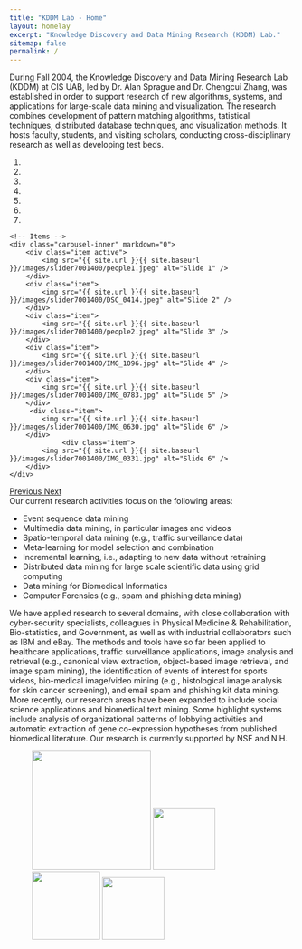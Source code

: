 ```yaml
---
title: "KDDM Lab - Home"
layout: homelay
excerpt: "Knowledge Discovery and Data Mining Research (KDDM) Lab."
sitemap: false
permalink: /
---
```

<div markdown="0" align="justify/left/right/center">

During Fall 2004, the Knowledge Discovery and Data Mining Research Lab (KDDM) at CIS UAB, led by Dr. Alan Sprague and Dr. Chengcui Zhang, was established in  order  to support research of new algorithms, systems, and applications for large-scale data mining and visualization. The research combines development of pattern matching algorithms, tatistical techniques, distributed database techniques, and visualization methods. It hosts faculty, students, and visiting scholars, conducting cross-disciplinary research as well as developing test beds.
</div >
<div markdown="0" id="carousel" class="carousel slide" data-ride="carousel" data-interval="4000" data-pause="hover" >
    <!-- Menu -->
    <ol class="carousel-indicators">
        <li data-target="#carousel" data-slide-to="0" class="active"></li>
        <li data-target="#carousel" data-slide-to="1"></li>
        <li data-target="#carousel" data-slide-to="2"></li>
        <li data-target="#carousel" data-slide-to="3"></li>
        <li data-target="#carousel" data-slide-to="4"></li>
        <li data-target="#carousel" data-slide-to="5"></li>
        <li data-target="#carousel" data-slide-to="6"></li>
    </ol>

    <!-- Items -->
    <div class="carousel-inner" markdown="0">
        <div class="item active">
            <img src="{{ site.url }}{{ site.baseurl }}/images/slider7001400/people1.jpeg" alt="Slide 1" />
        </div>
        <div class="item">
            <img src="{{ site.url }}{{ site.baseurl }}/images/slider7001400/DSC_0414.jpeg" alt="Slide 2" />
        </div>
        <div class="item">
            <img src="{{ site.url }}{{ site.baseurl }}/images/slider7001400/people2.jpeg" alt="Slide 3" />
        </div>
        <div class="item">
            <img src="{{ site.url }}{{ site.baseurl }}/images/slider7001400/IMG_1096.jpg" alt="Slide 4" />
        </div>
        <div class="item">
            <img src="{{ site.url }}{{ site.baseurl }}/images/slider7001400/IMG_0783.jpg" alt="Slide 5" />
        </div>       
         <div class="item">
            <img src="{{ site.url }}{{ site.baseurl }}/images/slider7001400/IMG_0630.jpg" alt="Slide 6" />
        </div>
                 <div class="item">
            <img src="{{ site.url }}{{ site.baseurl }}/images/slider7001400/IMG_0331.jpg" alt="Slide 6" />
        </div>
    </div>
  <a class="left carousel-control" href="#carousel" role="button" data-slide="prev">
    <span class="glyphicon glyphicon-chevron-left" aria-hidden="true"></span>
    <span class="sr-only">Previous</span>
  </a>
  <a class="right carousel-control" href="#carousel" role="button" data-slide="next">
    <span class="glyphicon glyphicon-chevron-right" aria-hidden="true"></span>
    <span class="sr-only">Next</span>
  </a>
</div>

 <div markdown="0">
Our current research activities focus on the following areas:
<ul>
<li>Event sequence data mining</li>
<li>Multimedia data mining, in particular images and videos</li>
<li>Spatio-temporal data mining (e.g., traffic surveillance data)</li>
<li>Meta-learning for model selection and combination</li>
<li>Incremental learning, i.e., adapting to new data without retraining</li>
<li>Distributed data mining for large scale scientific data using grid computing</li>
<li>Data mining for Biomedical Informatics</li>
<li>Computer Forensics (e.g., spam and phishing data mining)</li>
</ul>

</div>


We  have applied  research to several  domains, with close  collaboration  with  cyber-security specialists, colleagues in Physical Medicine & Rehabilitation, Bio-statistics, and Government, as well as with industrial collaborators such as IBM and eBay. The methods and tools have so far been  applied  to healthcare   applications, traffic surveillance applications, image analysis and retrieval (e.g., canonical view extraction, object-based image retrieval, and image spam mining), the identification of  events of   interest for sports videos, bio-medical image/video  mining (e.g., histological image analysis for  skin cancer screening), and  email spam and  phishing  kit data mining. More recently, our research  areas have been expanded to include social science applications and biomedical text mining. Some highlight systems include analysis of organizational patterns of lobbying activities and automatic extraction of gene co-expression hypotheses from published biomedical literature. Our research is currently supported by NSF and NIH.


<figure class="fourth">
  <img src="{{ site.url }}{{ site.baseurl }}/images/logopic/Logo_Leiden.jpg" style="width: 210px">
  <img src="{{ site.url }}{{ site.baseurl }}/images/logopic/Logo_Nanofront.jpg" style="width: 110px">
  <img src="{{ site.url }}{{ site.baseurl }}/images/logopic/Logo_NWO.jpg" style="width: 120px">
  <img src="{{ site.url }}{{ site.baseurl }}/images/logopic/Logo_ERC.jpg" style="width: 110px">
</figure>
